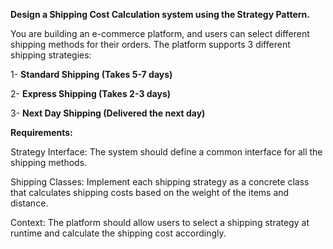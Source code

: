 **Design a Shipping Cost Calculation system using the Strategy Pattern.**

You are building an e-commerce platform, and users can select different shipping methods for their orders.
The platform supports 3 different shipping strategies:

1- **Standard Shipping (Takes 5-7 days)**

2- **Express Shipping (Takes 2-3 days)**

3- **Next Day Shipping (Delivered the next day)**

**Requirements:**

Strategy Interface: The system should define a common interface for all the shipping methods.

Shipping Classes: Implement each shipping strategy as a concrete class that calculates shipping costs based on the weight of the items and distance.

Context: The platform should allow users to select a shipping strategy at runtime and calculate the shipping cost accordingly.